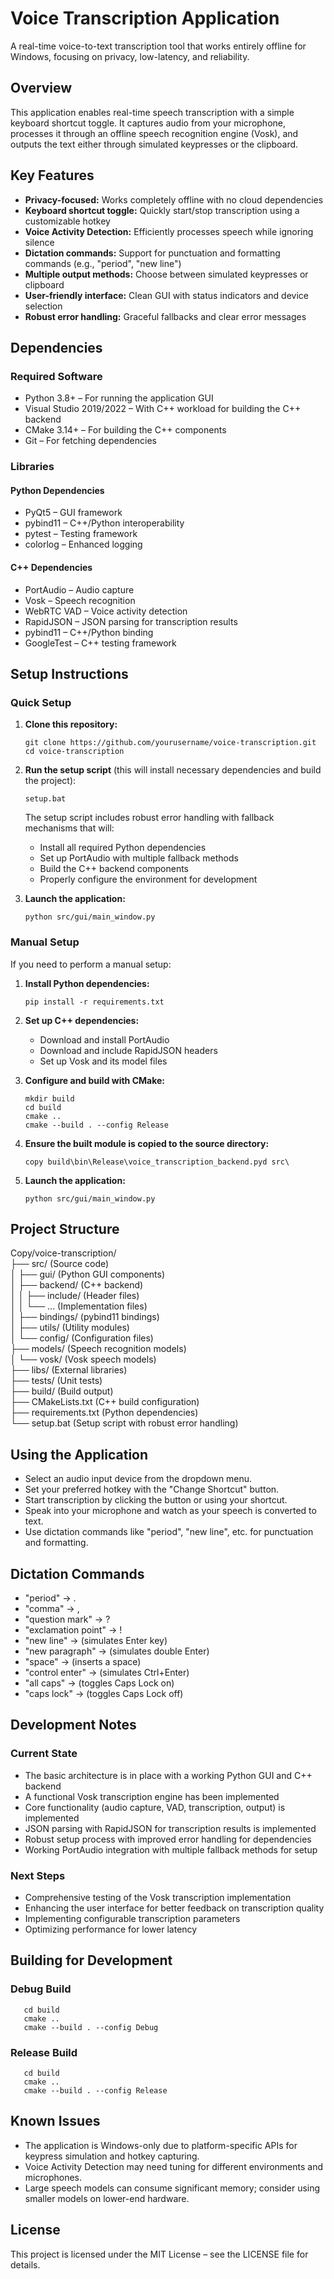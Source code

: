 # Voice Transcription Application

A real-time voice-to-text transcription tool that works entirely offline for Windows, focusing on privacy, low-latency, and reliability.

## Overview

This application enables real-time speech transcription with a simple keyboard shortcut toggle. It captures audio from your microphone, processes it through an offline speech recognition engine (Vosk), and outputs the text either through simulated keypresses or the clipboard.

## Key Features

- **Privacy-focused:** Works completely offline with no cloud dependencies
- **Keyboard shortcut toggle:** Quickly start/stop transcription using a customizable hotkey
- **Voice Activity Detection:** Efficiently processes speech while ignoring silence
- **Dictation commands:** Support for punctuation and formatting commands (e.g., "period", "new line")
- **Multiple output methods:** Choose between simulated keypresses or clipboard
- **User-friendly interface:** Clean GUI with status indicators and device selection
- **Robust error handling:** Graceful fallbacks and clear error messages

## Dependencies

### Required Software

- Python 3.8+ – For running the application GUI
- Visual Studio 2019/2022 – With C++ workload for building the C++ backend
- CMake 3.14+ – For building the C++ components
- Git – For fetching dependencies

### Libraries

#### Python Dependencies

- PyQt5 – GUI framework
- pybind11 – C++/Python interoperability
- pytest – Testing framework
- colorlog – Enhanced logging

#### C++ Dependencies

- PortAudio – Audio capture
- Vosk – Speech recognition
- WebRTC VAD – Voice activity detection
- RapidJSON – JSON parsing for transcription results
- pybind11 – C++/Python binding
- GoogleTest – C++ testing framework

## Setup Instructions

### Quick Setup

1. **Clone this repository:**

       git clone https://github.com/yourusername/voice-transcription.git
       cd voice-transcription

2. **Run the setup script** (this will install necessary dependencies and build the project):

       setup.bat

   The setup script includes robust error handling with fallback mechanisms that will:
   
   - Install all required Python dependencies
   - Set up PortAudio with multiple fallback methods
   - Build the C++ backend components
   - Properly configure the environment for development

3. **Launch the application:**

       python src/gui/main_window.py

### Manual Setup

If you need to perform a manual setup:

1. **Install Python dependencies:**

       pip install -r requirements.txt

2. **Set up C++ dependencies:**

   - Download and install PortAudio
   - Download and include RapidJSON headers
   - Set up Vosk and its model files

3. **Configure and build with CMake:**

       mkdir build
       cd build
       cmake ..
       cmake --build . --config Release

4. **Ensure the built module is copied to the source directory:**

       copy build\bin\Release\voice_transcription_backend.pyd src\

5. **Launch the application:**

       python src/gui/main_window.py

## Project Structure

Copy/voice-transcription/  
├── src/  (Source code)  
│   ├── gui/  (Python GUI components)  
│   ├── backend/  (C++ backend)  
│   │   ├── include/  (Header files)  
│   │   └── ...  (Implementation files)  
│   ├── bindings/  (pybind11 bindings)  
│   ├── utils/  (Utility modules)  
│   └── config/  (Configuration files)  
├── models/  (Speech recognition models)  
│   └── vosk/  (Vosk speech models)  
├── libs/  (External libraries)  
├── tests/  (Unit tests)  
├── build/  (Build output)  
├── CMakeLists.txt  (C++ build configuration)  
├── requirements.txt  (Python dependencies)  
└── setup.bat  (Setup script with robust error handling)

## Using the Application

- Select an audio input device from the dropdown menu.
- Set your preferred hotkey with the "Change Shortcut" button.
- Start transcription by clicking the button or using your shortcut.
- Speak into your microphone and watch as your speech is converted to text.
- Use dictation commands like "period", "new line", etc. for punctuation and formatting.

## Dictation Commands

- "period" → .
- "comma" → ,
- "question mark" → ?
- "exclamation point" → !
- "new line" → (simulates Enter key)
- "new paragraph" → (simulates double Enter)
- "space" → (inserts a space)
- "control enter" → (simulates Ctrl+Enter)
- "all caps" → (toggles Caps Lock on)
- "caps lock" → (toggles Caps Lock off)

## Development Notes

### Current State

- The basic architecture is in place with a working Python GUI and C++ backend
- A functional Vosk transcription engine has been implemented
- Core functionality (audio capture, VAD, transcription, output) is implemented
- JSON parsing with RapidJSON for transcription results is implemented
- Robust setup process with improved error handling for dependencies
- Working PortAudio integration with multiple fallback methods for setup

### Next Steps

- Comprehensive testing of the Vosk transcription implementation
- Enhancing the user interface for better feedback on transcription quality
- Implementing configurable transcription parameters
- Optimizing performance for lower latency

## Building for Development

### Debug Build

       cd build
       cmake ..
       cmake --build . --config Debug

### Release Build

       cd build
       cmake ..
       cmake --build . --config Release

## Known Issues

- The application is Windows-only due to platform-specific APIs for keypress simulation and hotkey capturing.
- Voice Activity Detection may need tuning for different environments and microphones.
- Large speech models can consume significant memory; consider using smaller models on lower-end hardware.

## License

This project is licensed under the MIT License – see the LICENSE file for details.